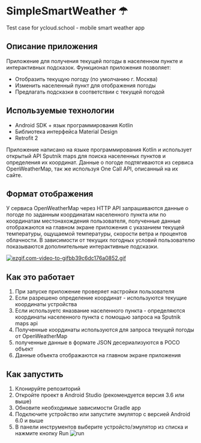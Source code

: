 # SimpleSmartWeather ☂
Test case for ycloud.school - mobile smart weather app

## Описание приложения

Приложение для получения текущей погоды в населенном пункте и интерактивных подсказок. Функционал приложения позволяет:

  - Отобразить текущую погоду (по умолчанию г. Москва)
  - Изменить населенный пункт для отображения погоды
  - Предлагать подсказки в соответствии с текущей погодой

## Используемые технологии

  - Android SDK + язык программирования Kotlin
  - Библиотека интерфейса Material Design
  - Retrofit 2
  
Приложение написано на языке программирования Kotlin и использует открытый API Sputnik maps для поиска населенных пунктов и определения их координат. Данные о погоде подтягиваются из сервиса OpenWeatherMap, так же используя One Call API, описанный на их сайте.

## Формат отображения

У сервиса OpenWeatherMap через HTTP API запрашиваются данные о погоде по заданным координатам населенного пункта или по координатам местонахождения пользователя, полученные данные отображаются на главном экране приложения с указанием текущей температуры, ощущаемой температуры, скорости ветра и процентов облачности. 
В зависимости от текущих погодных условий пользователю показываются дополнительные интерактивные подсказки.

[![ezgif.com-video-to-gifbb39c6dc176a0852.gif](https://s6.gifyu.com/images/ezgif.com-video-to-gifbb39c6dc176a0852.gif)](https://gifyu.com/image/lT0b)

## Как это работает

 1. При запуске приложение проверяет настройки пользователя
 2. Если разрешено определение координат - используются текущие координаты устройства
 3. Если используетс яназвание населенного пункта - определяются координаты населенного пункта с помощью запроса на Sputnik maps api
 4. Полученные координаты используются для запроса текущей погоды от OpenWeatherMap
 5. полученные данные в формате JSON десериализуются в POCO объект
 6. Данные объекта отображаются на главном экране приложения

## Как запустить

1. Клонируйте репозиторий
2. Откройте проект в Android Studio (рекомендуется версия 3.6 или выше)
3. Обновите необходимые зависимости Gradle app
4. Подключите устройство или запустите эмулятор с версией Android 6.0 и выше
5. В панели инструментов выберите устройсто/эмулятор из списка и нажмите кнопку Run ![run](https://developer.android.com/studio/images/buttons/toolbar-run.png "run")
